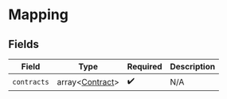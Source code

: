# Mapping


## Fields

| Field                                              | Type                                               | Required                                           | Description                                        |
| -------------------------------------------------- | -------------------------------------------------- | -------------------------------------------------- | -------------------------------------------------- |
| `contracts`                                        | array<[Contract](../../models/shared/Contract.md)> | :heavy_check_mark:                                 | N/A                                                |